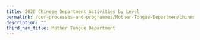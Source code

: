 ```yaml
---
title: 2020 Chinese Department Activities by Level
permalink: /our-processes-and-programmes/Mother-Tongue-Departmen/chinese-language
description: ""
third_nav_title: Mother Tongue Department
---
```

